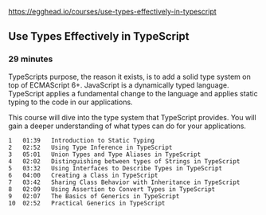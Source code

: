 https://egghead.io/courses/use-types-effectively-in-typescript
## Use Types Effectively in TypeScript
### 29 minutes

TypeScripts purpose, the reason it exists, is to add a solid type system on top of ECMAScript 6+. JavaScript is a dynamically typed language. TypeScript applies a fundamental change to the language and applies static typing to the code in our applications.

This course will dive into the type system that TypeScript provides. You will gain a deeper understanding of what types can do for your applications.

	1	01:39	Introduction to Static Typing
	2	02:52	Using Type Inference in TypeScript
	3	05:01	Union Types and Type Aliases in TypeScript
	4	02:02	Distinguishing between types of Strings in TypeScript
	5	03:32	Using Interfaces to Describe Types in TypeScript
	6	04:00	Creating a Class in TypeScript
	7	03:42	Sharing Class Behavior with Inheritance in TypeScript
	8	02:09	Using Assertion to Convert Types in TypeScript
	9	02:07	The Basics of Generics in TypeScript
	10	02:52	Practical Generics in TypeScript
